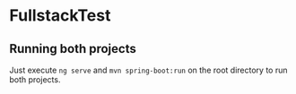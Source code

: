 # FullstackTest

## Running both projects

Just execute `ng serve` and `mvn spring-boot:run` on the root directory to run both projects.
